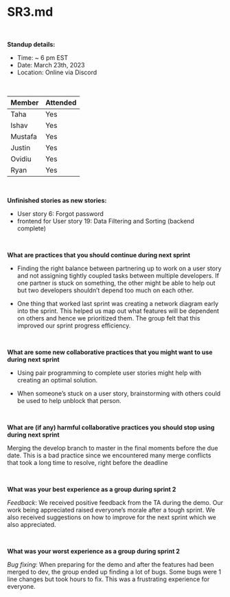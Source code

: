 # SR3.md

<br>

**Standup details:**
* Time: ~ 6 pm EST
* Date: March 23th, 2023
* Location: Online via Discord

<br>

|Member|Attended|
|--|--|
|Taha|Yes|
|Ishav|Yes|
|Mustafa|Yes|
|Justin|Yes|
|Ovidiu|Yes|
|Ryan|Yes|

<br>

**Unfinished stories as new stories:**
* User story 6: Forgot password
* frontend for User story 19: Data Filtering and Sorting (backend complete)

<br>

**What are practices that you should continue during next sprint**

* Finding the right balance between partnering up to work on a user story and not assigning tightly coupled tasks between multiple developers. If one partner is stuck on something, the other might be able to help out but two developers shouldn’t depend too much on each other.

* One thing that worked last sprint was creating a network diagram early into the sprint. This helped us map out what features will be dependent on others and hence we prioritized them. The group felt that this improved our sprint progress efficiency.


<br>

**What are some new collaborative practices that you might want to use during next sprint**

* Using pair programming to complete user stories might help with creating an optimal solution.

* When someone’s stuck on a user story, brainstorming with others could be used to help unblock that person.


<br>

**What are (if any) harmful collaborative practices you should stop using during next sprint**

Merging the develop branch to master in the final moments before the due date. This is a bad practice since we encountered many merge conflicts that took a long time to resolve, right before the deadline


<br>

**What was your best experience as a group during sprint 2**

*Feedback*: We received positive feedback from the TA during the demo. Our work being appreciated raised everyone’s morale after a tough sprint. We also received suggestions on how to improve for the next sprint which we also appreciated.


<br>

**What was your worst experience as a group during sprint 2**

*Bug fixing*: When preparing for the demo and after the features had been merged to dev, the group ended up finding a lot of bugs. Some bugs were 1 line changes but took hours to fix. This was a frustrating experience for everyone.


